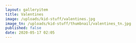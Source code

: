 ```yaml
---
layout: galleryitem
title: Valentines
image: /uploads/kid-stuff/valentines.jpg
image_tn: /uploads/kid-stuff/thumbnail/valentines_tn.jpg
published: false
date: 2020-05-17 02:05
---
```

